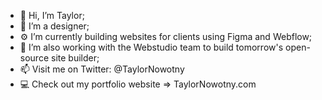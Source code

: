 - 👋 Hi, I’m Taylor;
- 👀 I’m a designer;
- ⚙️ I’m currently building websites for clients using Figma and Webflow;
- 🧩 I’m also working with the Webstudio team to build tomorrow's open-source site builder;
- 📫 Visit me on Twitter: @TaylorNowotny
- 💻 Check out my portfolio website => TaylorNowotny.com

<!---
taylornowotny/taylornowotny is a ✨ special ✨ repository because its `README.md` (this file) appears on your GitHub profile.
You can click the Preview link to take a look at your changes.
--->
